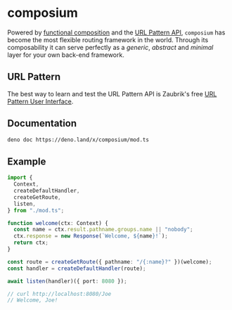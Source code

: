 # composium

Powered by
[functional composition](https://en.wikipedia.org/wiki/Function_composition) and
the
[URL Pattern API](https://developer.mozilla.org/en-US/docs/Web/API/URL_Pattern_API),
`composium` has become the most flexible routing framework in the world. Through
its composability it can serve perfectly as a _generic_, _abstract_ and
_minimal_ layer for your own back-end framework.

## URL Pattern

The best way to learn and test the URL Pattern API is Zaubrik's free
[URL Pattern User Interface](https://dev.zaubrik.com/url-pattern/).

## Documentation

```bash
deno doc https://deno.land/x/composium/mod.ts
```

## Example

```ts
import {
  Context,
  createDefaultHandler,
  createGetRoute,
  listen,
} from "./mod.ts";

function welcome(ctx: Context) {
  const name = ctx.result.pathname.groups.name || "nobody";
  ctx.response = new Response(`Welcome, ${name}!`);
  return ctx;
}

const route = createGetRoute({ pathname: "/{:name}?" })(welcome);
const handler = createDefaultHandler(route);

await listen(handler)({ port: 8080 });

// curl http://localhost:8080/Joe
// Welcome, Joe!
```
